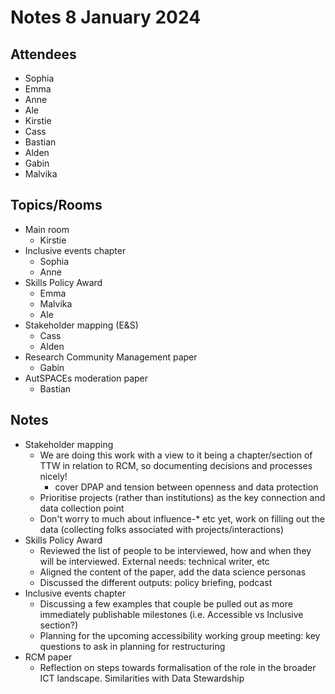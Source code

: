 # Notes 8 January 2024

## Attendees

* Sophia 
* Emma
* Anne
* Ale
* Kirstie
* Cass
* Bastian
* Alden
* Gabin
* Malvika

## Topics/Rooms

* Main room
  * Kirstie
* Inclusive events chapter
  * Sophia
  * Anne
* Skills Policy Award
  * Emma
  * Malvika
  * Ale
* Stakeholder mapping (E&S)
  * Cass
  * Alden
* Research Community Management paper
  * Gabin
* AutSPACEs moderation paper
  * Bastian
 
 ## Notes

* Stakeholder mapping
  * We are doing this work with a view to it being a chapter/section of TTW in relation to RCM, so documenting decisions and processes nicely!
    * cover DPAP and tension between openness and data protection
  * Prioritise projects (rather than institutions) as the key connection and data collection point
  * Don't worry to much about influence-* etc yet, work on filling out the data (collecting folks associated with projects/interactions)
* Skills Policy Award
  * Reviewed the list of people to be interviewed, how and when they will be interviewed. External needs: technical writer, etc
  * Aligned the content of the paper, add the data science personas
  * Discussed the different outputs: policy briefing, podcast
* Inclusive events chapter
  * Discussing a few examples that couple be pulled out as more immediately publishable milestones (i.e. Accessible vs Inclusive section?) 
  * Planning for the upcoming accessibility working group meeting: key questions to ask in planning for restructuring
* RCM paper
  * Reflection on steps towards formalisation of the role in the broader ICT landscape. Similarities with Data Stewardship 